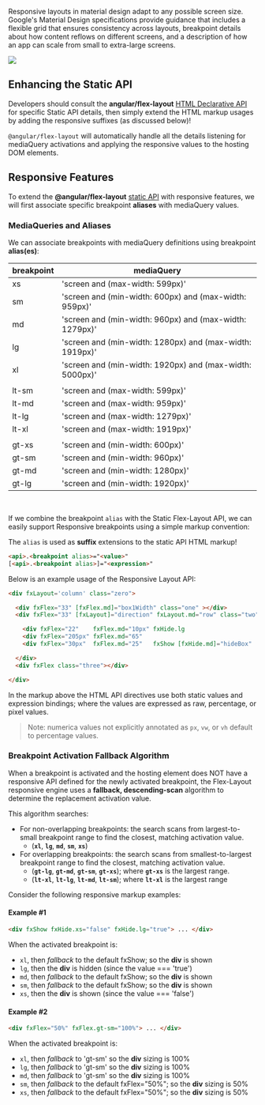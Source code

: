 Responsive layouts in material design adapt to any possible screen size. Google's Material Design specifications 
provide guidance that includes a flexible grid that ensures consistency across layouts, breakpoint details about how 
content reflows on different screens, and a description of how an app can scale from small to extra-large screens.

<a href="https://material.io/guidelines/layout/responsive-ui.html" target="_blank">
<img src="http://material-design.storage.googleapis.com/publish/material_v_4/material_ext_publish/0B8olV15J7abPSGFxemFiQVRtb1k/layout_adaptive_breakpoints_01.png">
</a>

## Enhancing the Static API

Developers should consult the **angular/flex-layout** 
[HTML Declarative API](https://github.com/angular/flex-layout/wiki/API-Documentation#html-api-declarative) for specific 
Static API details, then simply extend the HTML  markup usages by adding the responsive suffixes (as discussed below)!

`@angular/flex-layout` will automatically handle all the details listening for mediaQuery activations and applying the 
responsive values to the hosting DOM elements.

## Responsive Features

To extend the **@angular/flex-layout** 
[static API](https://github.com/angular/flex-layout/wiki/Declarative-API-Overview) with responsive features, we will 
first associate specific breakpoint **aliases** with mediaQuery values. 

### MediaQueries and Aliases

We can associate breakpoints with mediaQuery definitions using breakpoint **alias(es)**:

| breakpoint | mediaQuery |
|--------|--------|
| xs    | 'screen and (max-width: 599px)'                         |
| sm    | 'screen and (min-width: 600px) and (max-width: 959px)'  |
| md    | 'screen and (min-width: 960px) and (max-width: 1279px)' |
| lg    | 'screen and (min-width: 1280px) and (max-width: 1919px)'|
| xl    | 'screen and (min-width: 1920px) and (max-width: 5000px)'|
|       |                                                         |
| lt-sm | 'screen and (max-width: 599px)'                         |
| lt-md | 'screen and (max-width: 959px)'                         |
| lt-lg | 'screen and (max-width: 1279px)'                        |
| lt-xl | 'screen and (max-width: 1919px)'                        |
|       |                                                         |
| gt-xs | 'screen and (min-width: 600px)'                         |
| gt-sm | 'screen and (min-width: 960px)'                         |
| gt-md | 'screen and (min-width: 1280px)'                        |
| gt-lg | 'screen and (min-width: 1920px)'                        |
<br/>

If we combine the breakpoint `alias` with the Static Flex-Layout API, we can easily support Responsive breakpoints 
using a simple markup convention: 

The `alias` is used as **suffix** extensions to the static API HTML markup!

```html
<api>.<breakpoint alias>="<value>"
[<api>.<breakpoint alias>]="<expression>"
```


Below is an example usage of the Responsive Layout API:

```html
<div fxLayout='column' class="zero">

  <div fxFlex="33" [fxFlex.md]="box1Width" class="one" ></div>
  <div fxFlex="33" [fxLayout]="direction" fxLayout.md="row" class="two">

    <div fxFlex="22"    fxFlex.md="10px" fxHide.lg                       class="two_one"></div>
    <div fxFlex="205px" fxFlex.md="65"                                    class="two_two"></div>
    <div fxFlex="30px"  fxFlex.md="25"   fxShow [fxHide.md]="hideBox"   class="two_three"></div>

  </div>
  <div fxFlex class="three"></div>

</div>
```

In the markup above the HTML API directives use both static values and expression bindings; where the values are 
expressed as raw, percentage, or pixel values.

> Note: numerica values not explicitly annotated as `px`, `vw`, or `vh` default to percentage values.

### Breakpoint Activation Fallback Algorithm

When a breakpoint is activated and the hosting element does NOT have a responsive API defined for the newly activated 
breakpoint, the Flex-Layout responsive engine uses a **fallback, descending-scan** algorithm to determine the 
replacement activation value.

This algorithm searches:

* For non-overlapping breakpoints: the search scans from largest-to-small breakpoint range to find the closest, 
matching activation value.
  * (**`xl`**, **`lg`**, **`md`**, **`sm`**, **`xs`**)
* For overlapping breakpoints: the search scans from smallest-to-largest breakpoint range to find the closest, matching 
activation value.
  * (**`gt-lg`**, **`gt-md`**, **`gt-sm`**, **`gt-xs`**); where **`gt-xs`** is the largest range.
  * (**`lt-xl`**, **`lt-lg`**, **`lt-md`**, **`lt-sm`**); where **`lt-xl`** is the largest range

Consider the following responsive markup examples:

#### Example #1

```html
<div fxShow fxHide.xs="false" fxHide.lg="true"> ... </div>
```

When the activated breakpoint is:

* `xl`, then *fallback* to the default fxShow; so the **div** is shown
* `lg`, then the **div** is hidden (since the value === 'true')
* `md`, then *fallback* to the default fxShow; so the **div** is shown
* `sm`, then *fallback* to the default fxShow; so the **div** is shown
* `xs`, then the **div** is shown (since the value === 'false')

#### Example #2

```html
<div fxFlex="50%" fxFlex.gt-sm="100%"> ... </div>
```

When the activated breakpoint is:

* `xl`, then *fallback* to 'gt-sm' so the **div** sizing is 100%
* `lg`, then *fallback* to 'gt-sm' so the **div** sizing is 100%
* `md`, then *fallback* to 'gt-sm' so the **div** sizing is 100%
* `sm`, then *fallback* to the default fxFlex="50%"; so the **div** sizing is 50% 
* `xs`, then *fallback* to the default fxFlex="50%"; so the **div** sizing is 50% 
